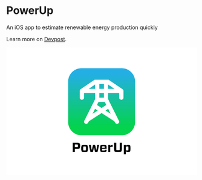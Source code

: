 # PowerUp

An iOS app to estimate renewable energy production quickly

Learn more on [Devpost](https://devpost.com/software/powerup).

![PowerUp](images/PowerUp.png)
